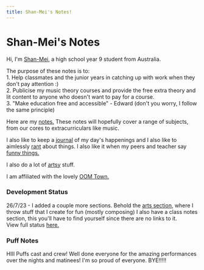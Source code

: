```yaml
---
title: Shan-Mei's Notes!
---
```


<style>
  .dflower {
    top: 200px;
  }
</style>

<body>
  <h1>Shan-Mei's Notes</h1>
  <p>Hi, I'm <a href="https://shan-mei.github.io/shanmeis-notes/about-me.html">Shan-Mei</a>, a high school year 9 student from Australia.</p>
  <p>The purpose of these notes is to:<br>1. Help classmates and the junior years in catching up with work when they don't pay attention :)<br>2. Publicise my music theory courses and provide the free extra theory and lit content to anyone who doesn't want to pay for a course.<br>3. "Make education free and accessible" - Edward (don't you worry, I follow the same principle)</p>
  <p>Here are my <a href="https://shan-mei.github.io/shanmeis-notes/notes.html">notes.</a> These notes will hopefully cover a range of subjects, from our cores to extracurriculars like music.</p>
  <p>I also like to keep a <a href="https://shan-mei.github.io/shanmeis-notes/journalling.html">journal</a> of my day's happenings and I also like to aimlessly <a href="https://shan-mei.github.io/shanmeis-notes/ranting.html">rant</a> about things. I also like it when my peers and teacher say <a href="https://shan-mei.github.io/shanmeis-notes/ranting/quotes.html">funny things.</a></p>
  <p>I also do a lot of <a href="https://shanmeis-notes.toomwn.xyz/arts.html">artsy</a> stuff.</p>
  <p>I am affiliated with the lovely <a href="https://shan-mei.github.io/shanmeis-notes/ranting/the-town.html">OOM Town.</a></p>

  <h3>Development Status</h3>
  <p>26/7/23 - I added a couple more sections. Behold the <a href="https://shanmeis-notes.toomwn.xyz/arts.html">arts section</a>, where I throw stuff that I create for fun (mostly composing) I also have a class notes section, this you'll have to find yourself since there are no links to it.<br>View full status <a href="https://shan-mei.github.io/shanmeis-notes/dev-stat.html">here.</a></p>

  <h3>Puff Notes</h3>
  <p>HIII Puffs cast and crew! Well done everyone for the amazing performances over the nights and matinees! I'm so proud of everyone. BYE!!!!!</p>
</body>
